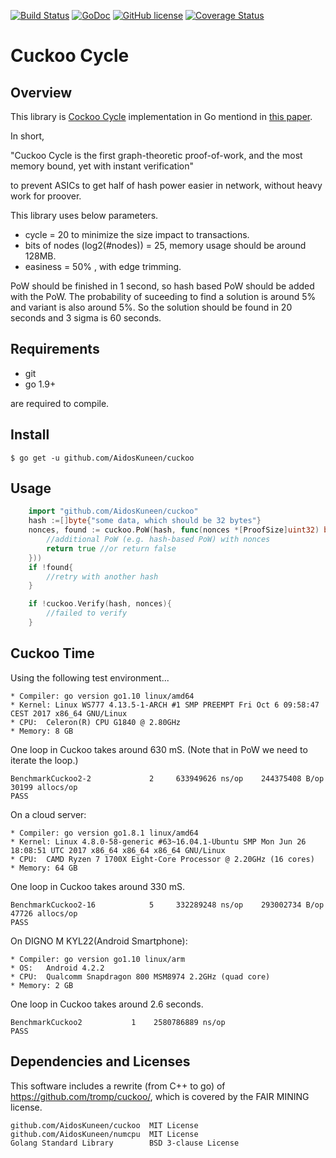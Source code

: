 [![Build Status](https://travis-ci.org/AidosKuneen/cuckoo.svg?branch=master)](https://travis-ci.org/AidosKuneen/cuckoo)
[![GoDoc](https://godoc.org/github.com/AidosKuneen/cuckoo?status.svg)](https://godoc.org/github.com/AidosKuneen/cuckoo)
[![GitHub license](https://img.shields.io/badge/license-MIT-blue.svg)](https://raw.githubusercontent.com/AidosKuneen/cuckoo/master/LICENSE)
[![Coverage Status](https://coveralls.io/repos/github/AidosKuneen/cuckoo/badge.svg?branch=master)](https://coveralls.io/github/AidosKuneen/cuckoo?branch=master)


Cuckoo Cycle
=====

## Overview

This library is [Cockoo Cycle](https://github.com/tromp/cuckoo) implementation in Go 
mentiond in [this paper](https://github.com/tromp/cuckoo/blob/master/doc/cuckoo.pdf).

In short, 

"Cuckoo Cycle is the first graph-theoretic proof-of-work, and the most memory bound, yet with instant verification"


to prevent ASICs to get half of hash power easier in network, without heavy work for proover.

This library uses below parameters.

* cycle = 20 to minimize the size impact to transactions.
* bits of nodes (log2(#nodes)) = 25, memory usage should be around 128MB.
* easiness = 50% , with edge trimming.

PoW should be finished in 1 second, so hash based PoW should be added with the PoW.
The probability of suceeding to find a solution is around 5% and variant is
also around 5%. So the solution should be found in 20 seconds and 3 sigma
is 60 seconds.


## Requirements

* git
* go 1.9+

are required to compile.


## Install
    $ go get -u github.com/AidosKuneen/cuckoo


## Usage

```go
	import "github.com/AidosKuneen/cuckoo"
	hash :=[]byte{"some data, which should be 32 bytes"}
	nonces, found := cuckoo.PoW(hash, func(nonces *[ProofSize]uint32) bool {
		//additional PoW (e.g. hash-based PoW) with nonces
		return true //or return false
	}))
	if !found{
		//retry with another hash
	}

	if !cuckoo.Verify(hash, nonces){
		//failed to verify
	}
```

## Cuckoo Time

Using the following test environment...

```
* Compiler: go version go1.10 linux/amd64
* Kernel: Linux WS777 4.13.5-1-ARCH #1 SMP PREEMPT Fri Oct 6 09:58:47 CEST 2017 x86_64 GNU/Linux
* CPU:  Celeron(R) CPU G1840 @ 2.80GHz 
* Memory: 8 GB
```

One loop in Cuckoo takes around 630 mS.
(Note that in PoW we need to iterate the loop.)


```
BenchmarkCuckoo2-2   	       2	 633949626 ns/op	244375408 B/op	   30199 allocs/op
PASS
```



On a cloud server:

```
* Compiler: go version go1.8.1 linux/amd64
* Kernel: Linux 4.8.0-58-generic #63~16.04.1-Ubuntu SMP Mon Jun 26 18:08:51 UTC 2017 x86_64 x86_64 x86_64 GNU/Linux
* CPU:  CAMD Ryzen 7 1700X Eight-Core Processor @ 2.20GHz (16 cores)
* Memory: 64 GB
```

One loop in Cuckoo takes around 330 mS.

```
BenchmarkCuckoo2-16    	       5	 332289248 ns/op	293002734 B/op	   47726 allocs/op
PASS
```

On DIGNO M KYL22(Android Smartphone):



```
* Compiler: go version go1.10 linux/arm
* OS: 	Android 4.2.2
* CPU:	Qualcomm Snapdragon 800 MSM8974 2.2GHz (quad core)
* Memory: 2 GB
```


One loop in Cuckoo takes around 2.6 seconds.


```
BenchmarkCuckoo2 	       1	2580786889 ns/op
PASS
```


## Dependencies and Licenses

This software includes a rewrite (from C++ to go)  of https://github.com/tromp/cuckoo/,
which is covered by the FAIR MINING license.

```
github.com/AidosKuneen/cuckoo  MIT License
github.com/AidosKuneen/numcpu  MIT License
Golang Standard Library        BSD 3-clause License
```
